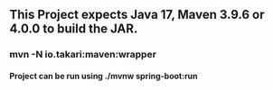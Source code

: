 ## This Project expects Java 17, Maven 3.9.6 or 4.0.0 to build the JAR.
### mvn -N io.takari:maven:wrapper
#### Project can be run using ./mvnw spring-boot:run

